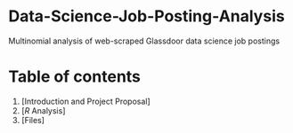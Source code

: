 # Data-Science-Job-Posting-Analysis
Multinomial analysis of web-scraped Glassdoor data science job postings

# Table of contents
1. [Introduction and Project Proposal]
2. [*R* Analysis]
3. [Files]
